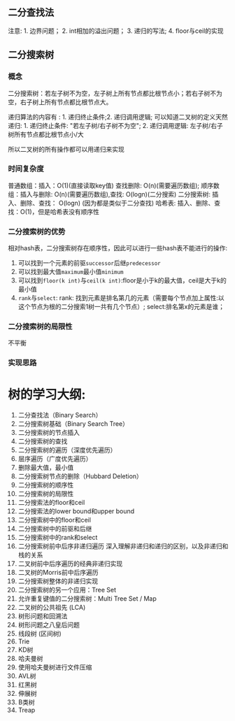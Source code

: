 ## 二分查找法
注意:
    1. 边界问题；
    2. int相加的溢出问题；
    3. 递归的写法;
    4. floor与ceil的实现

## 二分搜索树
### 概念
二分搜索树：若左子树不为空，左子树上所有节点都比根节点小；若右子树不为空，右子树上所有节点都比根节点大。

递归算法的内容有 : 1. 递归终止条件;2. 递归调用逻辑;
可以知道二叉树的定义天然递归: 1. 递归终止条件: "若左子树/右子树不为空"; 2. 递归调用逻辑: 左子树/右子树所有节点都比根节点小/大

所以二叉树的所有操作都可以用递归来实现 

### 时间复杂度
普通数组：插入：O(1)(直接读取key值) 查找删除: O(n)(需要遍历数组);
顺序数组：插入与删除: O(n)(需要遍历数组),查找: O(logn)(二分搜索)
二分搜索树: 插入、删除、查找： O(logn) (因为都是类似于二分查找)
哈希表: 插入、删除、查找：O(1)，但是哈希表没有顺序性

### 二分搜索树的优势
相对hash表，二分搜索树存在顺序性，因此可以进行一些hash表不能进行的操作:
1. 可以找到一个元素的前驱`successor`后继`predecessor`
2. 可以找到最大值`maximum`最小值`minimum`
3. 可以找到`floor(k int)`与`ceil(k int)`:floor是小于k的最大值，ceil是大于k的最小值 
4. `rank`与`select`: rank: 找到元素是排名第几的元素（需要每个节点加上属性:以这个节点为根的二分搜索1树一共有几个节点）; select:排名第x的元素是谁； 

### 二分搜索树的局限性
不平衡

### 实现思路



# 树的学习大纲:
1. 二分查找法（Binary Search）
2. 二分搜索树基础（Binary Search Tree）
3. 二分搜索树的节点插入
4. 二分搜索树的查找
5. 二分搜索树的遍历（深度优先遍历）
6. 层序遍历（广度优先遍历）
7. 删除最大值，最小值
8. 二分搜索树节点的删除（Hubbard Deletion）
9. 二分搜索树的顺序性
10. 二分搜索树的局限性
11. 二分搜索法的floor和ceil
12. 二分搜索法的lower bound和upper bound
13. 二分搜索树中的floor和ceil
14. 二分搜索树中的前驱和后继
15. 二分搜索树中的rank和select
16. 二分搜索树前中后序非递归遍历
    深入理解非递归和递归的区别，以及非递归和栈的关系
17. 二叉树前中后序遍历的经典非递归实现
18. 二叉树的Morris前中后序遍历
19. 二分搜索树整体的非递归实现
20. 二分搜索树的另一个应用：Tree Set
21. 允许重复键值的二分搜索树：Multi Tree Set / Map
22.  二叉树的公共祖先 (LCA)
23. 树形问题和回溯法
24. 树形问题之八皇后问题
25. 线段树 (区间树)
26. Trie
27. KD树
28. 哈夫曼树
29. 使用哈夫曼树进行文件压缩
30. AVL树
31. 红黑树
32. 伸展树
33. B类树
34. Treap



